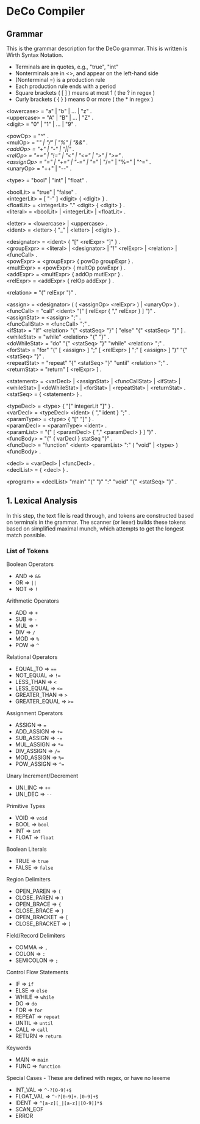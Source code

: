 # DeCo Compiler

## Grammar
This is the grammar description for the DeCo grammar. This is written is Wirth Syntax Notation.

- Terminals are in quotes, e.g., "true", "int"
- Nonterminals are in \<>, and appear on the left-hand side
- (Nonterminal =) is a production rule
- Each production rule ends with a period
- Square brackets ( [ ] ) means at most 1 ( the ? in regex )
- Curly brackets ( { } ) means 0 or more ( the * in regex )

\<lowercase> = "a" | "b" | ... | "z" . <br>
\<uppercase> = "A" | "B" | ... | "Z" . <br>
\<digit> = "0" | "1" | ... | "9" .

\<powOp> = "^" . <br>
\<mulOp> = "*" | "/" | "%" | "&&" . <br>
\<addOp> = "+" | "-" | "||" . <br>
\<relOp> = "==" | "!=" | "<" | "<=" | ">" | ">=" . <br>
\<assignOp> = "=" | "+=" | "-=" | "*=" | "/=" | "%=" | "^=" . <br>
\<unaryOp> = "++" | "--" .

\<type> = "bool" | "int" | "float" .

\<boolLit> = "true" | "false" . <br>
\<integerLit> = [ "-" ] \<digit> { \<digit> } . <br>
\<floatLit> = \<integerLit> "." \<digit> { \<digit> } . <br>
\<literal> = \<boolLit> | \<integerLit> | \<floatLit> .

\<letter> = \<lowercase> | \<uppercase> . <br>
\<ident> = \<letter> { "_" | \<letter> | \<digit> } .

\<designator> = \<ident> { "[" \<relExpr> "]" } . <br>
\<groupExpr> = \<literal> | \<designator> | "!" \<relExpr> | \<relation> | \<funcCall> . <br>
\<powExpr> = \<groupExpr> { powOp groupExpr } . <br>
\<multExpr> = \<powExpr> { multOp powExpr } . <br>
\<addExpr> = \<multExpr> { addOp mutlExpr } . <br>
\<relExpr> = \<addExpr> { relOp addExpr } .

\<relation> = "(" relExpr ")" .

\<assign> = \<designator> ( ( \<assignOp> \<relExpr> ) | \<unaryOp> ) . <br>
\<funcCall> = "call" \<ident> "(" [ relExpr { "," relExpr } ] ")" . <br>
\<assignStat> = \<assign> ";" . <br>
\<funcCallStat> = \<funcCall> ";" . <br>
\<ifStat> = "if" \<relation> "{" \<statSeq> "}" [ "else" "{" \<statSeq> "}" ] . <br>
\<whileStat> = "while" \<relation> "{" <statSeq> "}" . <br>
\<doWhileStat> = "do" "{" \<statSeq> "}" "while" \<relation> ";" . <br>
\<forStat> = "for" "(" [ \<assign> ] ";" [ \<relExpr> ] ";" [ \<assign> ] ")" "{" \<statSeq> "}" . <br>
\<repeatStat> = "repeat" "{" \<statSeq> "}" "until" \<relation> ";" . <br>
\<returnStat> = "return" [ \<relExpr> ] .

\<statement> = \<varDecl> | \<assignStat> | \<funcCallStat> | \<ifStat> | \<whileStat> | \<doWhileStat> | \<forStat> | \<repeatStat> | \<returnStat> . <br>
\<statSeq> = { \<statement> } .

\<typeDecl> = \<type> { "[" integerLit "]" } . <br>
\<varDecl> = \<typeDecl> \<ident> { "," ident } ";" . <br>
\<paramType> = \<type> { "[" "]" } . <br>
\<paramDecl> = \<paramType> \<ident> . <br>
\<paramList> = "(" [ \<paramDecl> { "," \<paramDecl> } ] ")" . <br>
\<funcBody> = "{" { varDecl } statSeq "}" . <br>
\<funcDecl> = "function" \<ident> \<paramList> ":" ( "void" | \<type> ) \<funcBody> .

\<decl> = \<varDecl> | \<funcDecl> . <br>
\<declList> = { \<decl> } .

\<program> = \<declList> "main" "(" ")" ":" "void" "{" \<statSeq> "}" .

## 1. Lexical Analysis
In this step, the text file is read through, and tokens are constructed based on terminals in the grammar. The scanner (or lexer) builds these tokens based on simplified maximal munch, which attempts to get the longest match possible.

### List of Tokens
Boolean Operators
- AND => `&&`
- OR => `||`
- NOT => `!`

Arithmetic Operators
- ADD => `+`
- SUB => `-`
- MUL => `*`
- DIV => `/`
- MOD => `%`
- POW => `^`

Relational Operators
- EQUAL_TO => `==`
- NOT_EQUAL => `!=`
- LESS_THAN => `<`
- LESS_EQUAL => `<=`
- GREATER_THAN => `>`
- GREATER_EQUAL => `>=`

Assignment Operators
- ASSIGN => `=`
- ADD_ASSIGN => `+=`
- SUB_ASSIGN => `-=`
- MUL_ASSIGN => `*=`
- DIV_ASSIGN => `/=`
- MOD_ASSIGN => `%=`
- POW_ASSIGN => `^=`

Unary Increment/Decrement
- UNI_INC => `++`
- UNI_DEC => `--`

Primitive Types
- VOID => `void`
- BOOL => `bool`
- INT => `int`
- FLOAT => `float`

Boolean Literals
- TRUE => `true`
- FALSE => `false`

Region Delimiters
- OPEN_PAREN => `(`
- CLOSE_PAREN => `)`
- OPEN_BRACE => `{`
- CLOSE_BRACE => `}`
- OPEN_BRACKET => `[`
- CLOSE_BRACKET => `]`

Field/Record Delimiters
- COMMA => `,`
- COLON => `:`
- SEMICOLON => `;`

Control Flow Statements
- IF => `if`
- ELSE => `else`
- WHILE => `while`
- DO => `do`
- FOR => `for`
- REPEAT => `repeat`
- UNTIL => `until`
- CALL => `call`
- RETURN => `return`

Keywords
- MAIN => `main`
- FUNC => `function`

Special Cases - These are defined with regex, or have no lexeme
- INT_VAL => `^-?[0-9]+$`
- FLOAT_VAL => `^-?[0-9]+.[0-9]+$`
- IDENT => `^[a-z][_|[a-z]|[0-9]]*$`
- SCAN_EOF
- ERROR